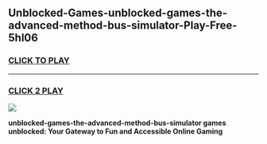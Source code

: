 
## Unblocked-Games-unblocked-games-the-advanced-method-bus-simulator-Play-Free-5hl06
<h3>
<a href="https://premium76.site?title=unblocked-games-the-advanced-method-bus-simulator&ref=21A">CLICK TO PLAY</a></h3>
<hr>

<h3>
<a href="https://premium76.site?title=unblocked-games-the-advanced-method-bus-simulator&ref=21A">CLICK 2 PLAY</a>
  
</h3>

<a href="https://premium76.site?title=unblocked-games-the-advanced-method-bus-simulator&ref=21A"><img src="https://clearcache.store/games.png"></a>


**unblocked-games-the-advanced-method-bus-simulator games unblocked: Your Gateway to Fun and Accessible Online Gaming**
